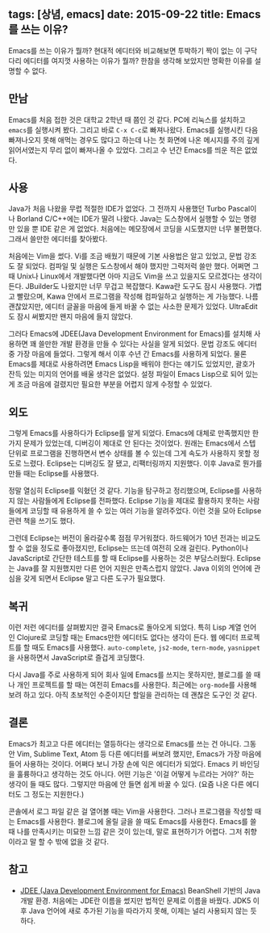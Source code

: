 tags: [상념, emacs]
date: 2015-09-22
title: Emacs를 쓰는 이유?
---
Emacs를 쓰는 이유가 뭘까? 현대적 에디터와 비교해보면 투박하기 짝이 없는 이 구닥다리 에디터를 여지껏 사용하는 이유가 뭘까? 한참을 생각해 보았지만 명확한 이유를 설명할 수 없다.
<!--more-->

## 만남
Emacs를 처음 접한 것은 대학교 2학년 때 쯤인 것 같다. PC에 리눅스를 설치하고 `emacs`를 실행시켜 봤다. 그리고 바로 `C-x C-c`로 빠져나왔다. Emacs를 실행시킨 다음 빠져나오지 못해 애먹는 경우도 많다고 하는데 나는 첫 화면에 나온 메시지를 주의 깊게 읽어서였는지 무리 없이 빠져나올 수 있었다. 그리고 수 년간 Emacs를 띄운 적은 없었다.

## 사용
Java가 처음 나왔을 무렵 적절한 IDE가 없었다. 그 전까지 사용했던 Turbo Pascal이나 Borland C/C++에는 IDE가 딸려 나왔다. Java는 도스창에서 실행할 수 있는 명령만 있을 뿐 IDE 같은 게 없었다. 처음에는 메모장에서 코딩을 시도했지만 너무 불편했다. 그래서 쓸만한 에디터를 찾아봤다.

처음에는 Vim을 썼다. Vi를 조금 배웠기 때문에 기본 사용법은 알고 있었고, 문법 강조도 잘 되었다. 컴파일 및 실행은 도스창에서 해야 했지만 그럭저럭 쓸만 했다. 어쩌면 그때 Unix나 Linux에서 개발했다면 아마 지금도 Vim을 쓰고 있을지도 모르겠다는 생각이 든다. JBuilder도 나왔지만 너무 무겁고 복잡했다. Kawa란 도구도 잠시 사용했다. 가볍고 빨랐으며, Kawa 안에서 프로그램을 작성해 컴파일하고 실행하는 게 가능했다. 나름 괜찮았지만, 에디터 글꼴을 마음에 들게 바꿀 수 없는 사소한 문제가 있었다. UltraEdit도 잠시 써봤지만 왠지 마음에 들지 않았다.

그러다 Emacs에 JDEE(Java Development Environment for Emacs)를 설치해 사용하면 꽤 쓸만한 개발 환경을 만들 수 있다는 사실을 알게 되었다. 문법 강조도 에디터 중 가장 마음에 들었다. 그렇게 해서 이후 수년 간 Emacs를 사용하게 되었다. 물론 Emacs를 제대로 사용하려면 Emacs Lisp을 배워야 한다는 얘기도 있었지만, 괄호가 잔득 있는 미지의 언어를 배울 생각은 없었다. 설정 파일이 Emacs Lisp으로 되어 있는게 조금 마음에 걸렸지만 필요한 부분을 어렵지 않게 수정할 수 있었다.

## 외도
그렇게 Emacs를 사용하다가 Eclipse를 알게 되었다. Emacs에 대체로 만족했지만 한가지 문제가 있었는데, 디버깅이 제대로 안 된다는 것이었다. 원래는 Emacs에서 스텝 단위로 프로그램을 진행하면서 변수 상태를 볼 수 있는데 그게 속도가 사용하지 못할 정도로 느렸다. Eclipse는 디버깅도 잘 됐고, 리팩터링까지 지원했다. 이후 Java로 뭔가를 만들 때는 Eclipse를 사용했다.

정말 열심히 Eclipse를 익혔던 것 같다. 기능을 탐구하고 정리했으며, Eclipse를 사용하지 않는 사람들에게 Eclipse를 전파했다. Eclipse 기능을 제대로 활용하지 못하는 사람들에게 코딩할 때 유용하게 쓸 수 있는 여러 기능을 알려주었다. 이런 것을 모아 Eclipse 관련 책을 쓰기도 했다.

그런데 Eclipse는 버전이 올라갈수록 점점 무거워졌다. 하드웨어가 10년 전과는 비교도 할 수 없을 정도로 좋아졌지만, Eclipse는 뜨는데 여전히 오래 걸린다. Python이나 JavaScript로 간단한 테스트를 할 때 Eclipse를 사용하는 것은 부담스러웠다. Eclipse는 Java를 잘 지원했지만 다른 언어 지원은 만족스럽지 않았다. Java 이외의 언어에 관심을 갖게 되면서 Eclipse 말고 다른 도구가 필요했다.

## 복귀
이런 저런 에디터를 살펴봤지만 결국 Emacs로 돌아오게 되었다. 특히 Lisp 계열 언어인 Clojure로 코딩할 때는 Emacs만한 에디터도 없다는 생각이 든다. 웹 에디터 프로젝트를 할 때도 Emacs를 사용했다. `auto-complete`, `js2-mode`, `tern-mode`, `yasnippet`을 사용하면서 JavaScript로 즐겁게 코딩했다.

다시 Java를 주로 사용하게 되어 회사 일에 Emacs를 쓰지는 못하지만, 블로그를 쓸 때나 개인 프로젝트를 할 때는 여전히 Emacs를 사용한다. 최근에는 `org-mode`를 사용해보려 하고 있다. 아직 초보적인 수준이지단 할일을 관리하는 데 괜찮은 도구인 것 같다.

## 결론
Emacs가 최고고 다른 에디터는 열등하다는 생각으로 Emacs를 쓰는 건 아니다. 그동안 Vim, Sublime Text, Atom 등 다른 에디터를 써보려 했지만, Emacs가 가장 마음에 들어 사용하는 것이다. 어쩌다 보니 가장 손에 익은 에디터가 되었다. Emacs 키 바인딩을 훌륭하다고 생각하는 것도 아니다. 어떤 기능은 '이걸 어떻게 누르라는 거야?' 하는 생각이 들 때도 많다. 그렇지만 마음에 안 들면 쉽게 바꿀 수 있다. (요즘 나온 다른 에디터도 그 정도는 지원한다.)

콘솔에서 로그 파일 같은 걸 열어볼 때는 Vim을 사용한다. 그러나 프로그램을 작성할 때는 Emacs를 사용한다. 블로그에 올릴 글을 쓸 때도 Emacs를 사용한다. Emacs를 쓸 때 나를 만족시키는 미묘한 느낌 같은 것이 있는데, 말로 표현하기가 어렵다. 그저 취향이라고 말 할 수 밖에 없을 것 같다.

## 참고
* [JDEE (Java Development Environment for Emacs)](http://jdee.sourceforge.net)
BeanShell 기반의 Java 개발 환경. 처음에는 JDE란 이름을 썼지만 법적인 문제로 이름을 바꿨다. JDK5 이후 Java 언어에 새로 추가된 기능을 따라가지 못해, 이제는 널리 사용되지 않는 듯 하다.
